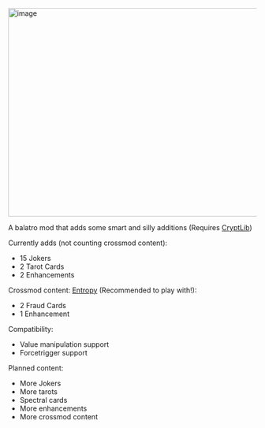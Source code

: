 <img width="807" height="423" alt="image" src="https://github.com/user-attachments/assets/3d813e7c-910d-4011-9c12-5e6122415363" />

A balatro mod that adds some smart and silly additions
(Requires [CryptLib](https://github.com/SpectralPack/Cryptlib))

Currently adds (not counting crossmod content):
- 15 Jokers
- 2 Tarot Cards
- 2 Enhancements

Crossmod content:
[Entropy](https://github.com/lord-ruby/Entropy) (Recommended to play with!):
- 2 Fraud Cards
- 1 Enhancement

Compatibility:
- Value manipulation support
- Forcetrigger support

Planned content:
- More Jokers
- More tarots
- Spectral cards
- More enhancements
- More crossmod content
